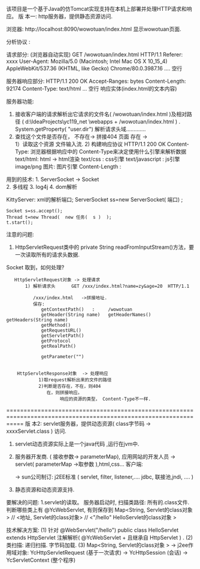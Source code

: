该项目是一个基于Java的仿Tomcat实现支持在本机上部署并处理HTTP请求和响应。
版 本一:   http服务器，提供静态资源访问.

浏览器: http://localhost:8090/wowotuan/index.html
显示wowotuan页面.

分析协议 :

请求部分:  (浏览器自动实现)
    GET /wowotuan/index.html HTTP/1.1
    Referer: xxxx
    User-Agent: Mozilla/5.0 (Macintosh; Intel Mac OS X 10_15_4) AppleWebKit/537.36 (KHTML, like Gecko) Chrome/80.0.3987.16
    ....
    空行

服务器响应部分:
    HTTP/1.1 200 OK
    Accept-Ranges: bytes
	Content-Length: 92174
	Content-Type: text/html
	...
	空行
	响应实体(index.html的文本内容)
					
			
服务器功能:
1. 接收客户端的请求解析出它请求的文件名( /wowotuan/index.html )及相对路径  (   d:\IdeaProjects\yc119_net         \webapps  +   /wowotuan/index.html        ) .
                                                                       System.getProperty( "user.dir")
       解析请求头域.............
2. 查找这个文件是否存在，  不存在->  拼接404    页面
          存在 ->  
                1）读取这个资源  文件输入流.
                2) 构建响应协议
                          HTTP/1.1 200 OK
                          Content-Type:  浏览器根据响应中的  Content-Type来决定使用什么引擎来解析数据
                                        text/html:           html  -> html渲染
                                        text/css             :    css引擎
                                        text/javascript      :     js引擎
                                        image/png             图片:   图片引擎
                          Content-Length :

用到的技术:
			1. ServerSocket  ->  Socket  
			2. 多线程
			3. log4j
			4. dom解析


KittyServer:
	xml的解析端口; 
   ServerSocket ss=new ServerSocket(  端口) ;

    Socket s=ss.accept();
    Thread t=new Thread(  new 任务(  s )  );
    t.start();
    
    
注意的问题:
  1. HttpServletRequest类中的  private String readFromInputStream()方法，要一次读取所有的请求头数据. 
  
  
  
  
  
  Socket 取到，如何处理?
  
       HttpServletRequest对象 -> 处理请求 
           1) 解析请求头      GET /xxx/index.html?name=zy&age=20  HTTP/1.1

              /xxx/index.html   ->拼接地址. 
              保存: 
                 getContextPath()   :     /wowotuan
                 getHeader(String name)   getHeaderNames()     getHeaders(String name) 
                 getMethod() 
                 getRequestURL() 
                 getServletPath() 
                 getProtocol
                 getRealPath()

                 getParameter("")
         

        HttpServletResponse对象  -> 处理响应
                1)取request解析出来的文件的路径
                2)判断是否存在，不在，则404
                   在，则拼接响应。 
                        响应的资源的类型， Content-Type不一样. 
=================================================================================================================
版 本2:   servlet服务器，提供动态资源(  class字节码  ->  xxxxServlet.class   )  访问.

1. servlet动态资源实际上是一个java代码 ,运行在jvm中.
2. 服务器开发商. (   接收参数-> parameterMap),
   应用网站的开发人员  -> servlet( parameterMap ->取参数 ),html,css...
   客户端:

   ->  sun公司制订:   j2EE标准  (  servlet, filter, listener,.... jdbc, 联接池,jndi, .... )
3. 静态资源和动态资源支持.



要解决的问题:
 1.servlet的读取。
   服务器启动时, 扫描类路径: 所有的.class文件. 判断哪些类上有   @YcWebServlet, 有则保存到
                     Map<String,   Servlet的class对象   >
        //                <地址,      Servlet的class对象>
        //                <"/hello"     HelloServlet的class对象 >

   技术解决方案:
     (1) 针对
        @WebServlet("/hello")
        public class HelloServlet extends HttpServlet
      注解解析(   @YcWebServlet  +   且继承自 HttpServlet  )  .
     (2)类扫描: 递归扫描.    字节码加载.
     (3) Map<String,   Servlet的class对象   >
         ->  j2ee作用域对象:
                   YcHttpServletRequest (基于一次请求) ->  YcHttpSession (会话) ->   YcServletContext  (整个程序)

